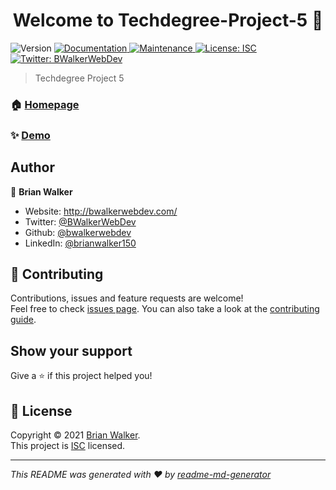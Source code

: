 <h1 align="center">Welcome to Techdegree-Project-5 👋</h1>
<p>
  <img alt="Version" src="https://img.shields.io/badge/version-1.0.0-blue.svg?cacheSeconds=2592000" />
  <a href="https://github.com/bwalkerwebdev/techdegree-project-5#readme" target="_blank">
    <img alt="Documentation" src="https://img.shields.io/badge/documentation-yes-brightgreen.svg" />
  </a>
  <a href="https://github.com/bwalkerwebdev/techdegree-project-5/graphs/commit-activity" target="_blank">
    <img alt="Maintenance" src="https://img.shields.io/badge/Maintained%3F-yes-green.svg" />
  </a>
  <a href="https://github.com/bwalkerwebdev/techdegree-project-5/blob/master/LICENSE" target="_blank">
    <img alt="License: ISC" src="https://img.shields.io/github/license/bwalkerwebdev/techdegree-project-5" />
  </a>
  <a href="https://twitter.com/BWalkerWebDev" target="_blank">
    <img alt="Twitter: BWalkerWebDev" src="https://img.shields.io/twitter/follow/BWalkerWebDev.svg?style=social" />
  </a>
</p>

> Techdegree Project 5

### 🏠 [Homepage](https://github.com/bwalkerwebdev/techdegree-project-5#readme)

### ✨ [Demo](https://bwalkerwebdev.github.io/Techdegree-Project-5/)

## Author

👤 **Brian Walker**

- Website: http://bwalkerwebdev.com/
- Twitter: [@BWalkerWebDev](https://twitter.com/BWalkerWebDev)
- Github: [@bwalkerwebdev](https://github.com/bwalkerwebdev)
- LinkedIn: [@brianwalker150](https://linkedin.com/in/brianwalker150)

## 🤝 Contributing

Contributions, issues and feature requests are welcome!<br />Feel free to check [issues page](https://github.com/bwalkerwebdev/techdegree-project-5/issues). You can also take a look at the [contributing guide](https://github.com/bwalkerwebdev/techdegree-project-5/blob/master/CONTRIBUTING.md).

## Show your support

Give a ⭐️ if this project helped you!

## 📝 License

Copyright © 2021 [Brian Walker](https://github.com/bwalkerwebdev).<br />
This project is [ISC](https://github.com/bwalkerwebdev/techdegree-project-5/blob/master/LICENSE) licensed.

---

_This README was generated with ❤️ by [readme-md-generator](https://github.com/kefranabg/readme-md-generator)_
